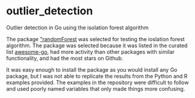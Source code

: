 # outlier_detection
Outlier detection in Go using the isolation forest algorithm

The package ["randomForest](https://github.com/malaschitz/randomForest) was selected for testing the ioslation forest
algorithm. The package was selected because it was listed in the curated list
[awesome-go](https://github.com/avelino/awesome-go), had more activity than other packages with similar functionality,
and  had the most stars on Github.

It was easy enough to install the package as you would install any Go package, but I was not able to replicate the
results from the Python and R examples provided. The examples in the repository were difficult to follow and used poorly
named variables that only made things more confusing.
